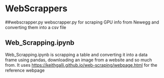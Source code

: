 # WebScrappers
##webscrapper.py
webscrapper.py for scraping GPU info from Newegg and converting them into a csv file

## Web_Scrapping.ipynb
Web_Scrapping.ipynb is scrapping a table and converting it into a data frame using pandas, downloading an image from a website and so much from. It uses https://keithgalli.github.io/web-scraping/webpage.html for the reference webpage

